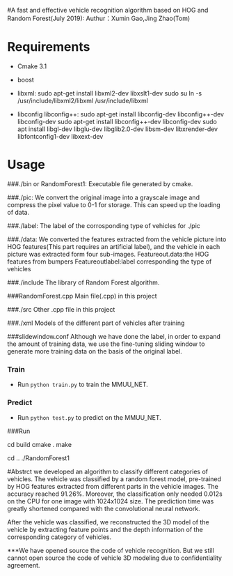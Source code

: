 #A fast and effective vehicle recognition algorithm based on HOG and Random Forest(July 2019):
Authur：Xumin Gao,Jing Zhao(Tom)

# Requirements

- Cmake 3.1

- boost

- libxml:
sudo apt-get install libxml2-dev libxslt1-dev
sudo su
ln -s /usr/include/libxml2/libxml   /usr/include/libxml

- libconfig libconfig++:
sudo apt-get install libconfig-dev libconfig++-dev libconfig-dev
sudo apt-get install libconfig++-dev libconfig-dev
sudo apt install libgl-dev libglu-dev libglib2.0-dev libsm-dev libxrender-dev libfontconfig1-dev libxext-dev


# Usage

###./bin or RandomForest1:
Executable file generated by cmake.

###./pic:
We convert the original image into a grayscale image and compress the pixel value to 0-1 for storage. This can speed up the loading of data.

###./label:
The label of the corrosponding type of vehicles for ./pic 

###./data:
We converted the features extracted from the vehicle picture into HOG features(This part requires an artificial label), and the vehicle in each picture was extracted form four sub-images.
Featureout.data:the HOG features from bumpers
Featureoutlabel:label corresponding the type of vehicles

###./include
The library of Random Forest algorithm.

###RandomForest.cpp
Main file(.cpp) in this project

###./src
Other .cpp file in this project

###./xml
Models of the different part of vehicles after training

###slidewindow.conf
Although we have done the label, in order to expand the amount of training data, we use the fine-tuning sliding window to generate more training data on the basis of the original label.

### Train
- Run `python train.py` to train the MMUU_NET.

### Predict
- Run `python test.py` to predict on the MMUU_NET.



###Run

cd build
cmake .
make

cd ..
./RandomForest1


#Abstrct
we developed an algorithm to classify different categories of vehicles. The vehicle was classified by a random forest model, pre-trained by HOG features extracted from different parts in the vehicle images. The accuracy reached 91.26%. Moreover, the classification only needed 0.012s on the CPU for one image with 1024x1024 size. The prediction time was greatly shortened compared with the convolutional neural network. 

After the vehicle was classified, we reconstructed the 3D model of the vehicle by extracting feature points and the depth information of the corresponding category of vehicles.

***We have opened source the code of vehicle recognition. But we still cannot open source the code of vehicle 3D modeling due to confidentiality agreement.



